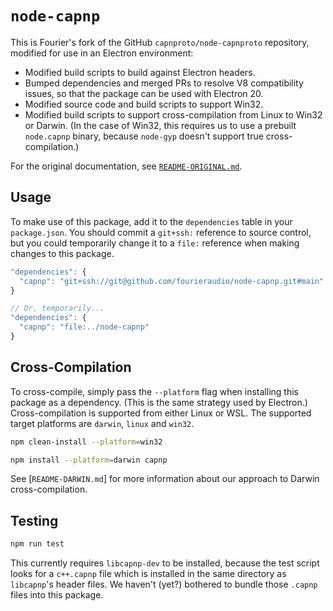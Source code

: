 # `node-capnp`

This is Fourier's fork of the GitHub `capnproto/node-capnproto` repository, modified for use in an
Electron environment:

* Modified build scripts to build against Electron headers.
* Bumped dependencies and merged PRs to resolve V8 compatibility issues, so that the package can
  be used with Electron 20.
* Modified source code and build scripts to support Win32.
* Modified build scripts to support cross-compilation from Linux to Win32 or Darwin. (In the case of
  Win32, this requires us to use a prebuilt `node.capnp` binary, because `node-gyp` doesn't support
  true cross-compilation.)

For the original documentation, see [`README-ORIGINAL.md`](README-ORIGINAL.md).

## Usage

To make use of this package, add it to the `dependencies` table in your `package.json`. You should
commit a `git+ssh:` reference to source control, but you could temporarily change it to a `file:`
reference when making changes to this package.

```js
"dependencies": {
  "capnp": "git+ssh://git@github.com/fourieraudio/node-capnp.git#main"
}

// Or, temporarily...
"dependencies": {
  "capnp": "file:../node-capnp"
}
```

## Cross-Compilation

To cross-compile, simply pass the `--platform` flag when installing this package as a dependency.
(This is the same strategy used by Electron.) Cross-compilation is supported from either Linux or
WSL. The supported target platforms are `darwin`, `linux` and `win32`.

```bash
npm clean-install --platform=win32

npm install --platform=darwin capnp
```

See [`README-DARWIN.md`] for more information about our approach to Darwin cross-compilation.


## Testing

```bash
npm run test
```

This currently requires `libcapnp-dev` to be installed, because the test script looks for a
`c++.capnp` file which is installed in the same directory as `libcapnp`'s header files. We haven't
(yet?) bothered to bundle those `.capnp` files into this package.
